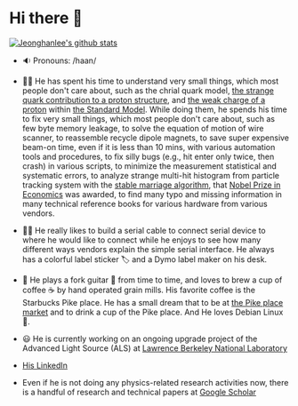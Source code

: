 # Hi there 👋

<!--
**jeonghanlee/jeonghanlee** is a ✨ _special_ ✨ repository because its `README.md` (this file) appears on your GitHub profile.

Here are some ideas to get you started:

- 🔭 I’m currently working on ...
- 🌱 I’m currently learning ...
- 👯 I’m looking to collaborate on ...
- 🤔 I’m looking for help with ...
- 💬 Ask me about ...
- 📫 How to reach me: ...
- 😄 Pronouns: ...
- ⚡ Fun fact: ...
-->

[![Jeonghanlee's github stats](https://github-readme-stats.vercel.app/api?username=jeonghanlee)](https://github.com/jeonghanlee)

- :sound: Pronouns: /haan/

- :scientist: He has spent his time to understand very small things, which most people don't care about, such as the chrial quark model, [the strange quark contribution to a proton structure](https://www.jlab.org/research/strange_quarks), and [the weak charge of a proton](https://www.nature.com/articles/d41586-018-05037-9) within [the Standard Model](https://home.cern/science/physics/standard-model). While doing them, he spends his time to fix very small things, which most people don't care about, such as few byte memory leakage, to solve the equation of motion of wire scanner, to reassemble recycle dipole magnets, to save super expensive beam-on time, even if it is less than 10 mins, with various automation tools and procedures, to fix silly bugs (e.g., hit enter only twice, then crash) in various scripts, to minimize the measurement statistical and systematic errors, to analyze strange multi-hit histogram from particle tracking system with the [stable marriage algorithm](
https://en.wikipedia.org/wiki/Stable_marriage_problem), that [Nobel Prize in Economics](
https://www.nobelprize.org/prizes/economic-sciences/2012/summary/) was awarded, to find many typo and missing information in many technical reference books for various hardware from various vendors.  

- :man_technologist: He really likes to build a serial cable to connect serial device to where he would like to connect while he enjoys to see how many different ways vendors explain the simple serial interface.  He always has a colorful label sticker :label: and a Dymo label maker on his desk.  

- :man: He plays a fork guitar :guitar: from time to time, and loves to brew a cup of coffee :coffee: by hand operated grain mills. His favorite coffee is the Starbucks Pike place. He has a small dream that to be at [the Pike place market](https://goo.gl/maps/Pib42iBvtpr7abo97) and to drink a cup of the Pike place. And  He loves Debian Linux :penguin:.

- :smiley: He is currently working on an ongoing upgrade project of the Advanced Light Source (ALS) at [Lawrence Berkeley National Laboratory](https://als.lbl.gov/)  

- [His LinkedIn](https://www.linkedin.com/in/jeonghanlee)

- Even if he is not doing any physics-related research activities now, there is a handful of research and technical papers at [Google Scholar](https://scholar.google.com/citations?user=wndzj0AAAAAJ&hl=en&authuser=1)
